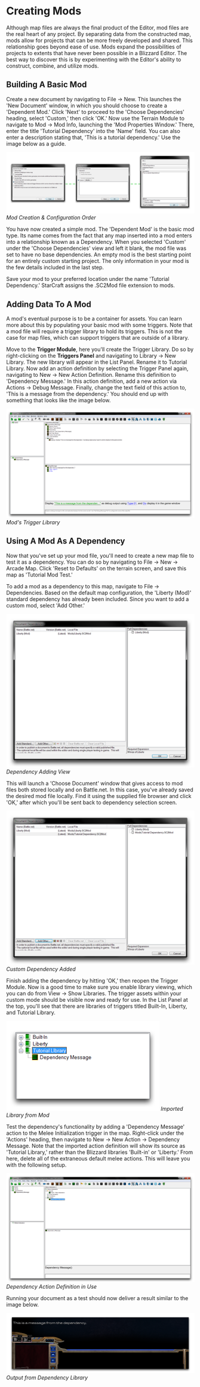 # Creating Mods

Although map files are always the final product of the Editor, mod files are the real heart of any project. By separating data from the constructed map, mods allow for projects that can be more freely developed and shared. This relationship goes beyond ease of use. Mods expand the possibilities of projects to extents that have never been possible in a Blizzard Editor. The best way to discover this is by experimenting with the Editor's ability to construct, combine, and utilize mods.

## Building A Basic Mod

Create a new document by navigating to File -\> New. This launches the 'New Document' window, in which you should choose to create a 'Dependent Mod.' Click 'Next' to proceed to the 'Choose Dependencies' heading, select 'Custom,' then click 'OK.' Now use the Terrain Module to navigate to Mod -\> Mod Info, launching the 'Mod Properties Window.' There, enter the title 'Tutorial Dependency' into the 'Name' field. You can also enter a description stating that, 'This is a tutorial dependency.' Use the image below as a guide.

[![Mod Creation & Configuration Order](./resources/007_Creating_Mods01.png)](./resources/007_Creating_Mods01.png)
*Mod Creation & Configuration Order*

You have now created a simple mod. The 'Dependent Mod' is the basic mod type. Its name comes from the fact that any map inserted into a mod enters into a relationship known as a Dependency. When you selected 'Custom' under the 'Choose Dependencies' view and left it blank, the mod file was set to have no base dependencies. An empty mod is the best starting point for an entirely custom starting project. The only information in your mod is the few details included in the last step.

Save your mod to your preferred location under the name 'Tutorial Dependency.' StarCraft assigns the .SC2Mod file extension to mods.

## Adding Data To A Mod

A mod's eventual purpose is to be a container for assets. You can learn more about this by populating your basic mod with some triggers. Note that a mod file will require a trigger library to hold its triggers. This is not the case for map files, which can support triggers that are outside of a library.

Move to the **Trigger Module**, here you'll create the Trigger Library. Do so by right-clicking on the **Triggers Panel** and navigating to Library -\> New Library. The new library will appear in the List Panel. Rename it to Tutorial Library. Now add an action definition by selecting the Trigger Panel again, navigating to New -\> New Action Definition. Rename this definition to 'Dependency Message.' In this action definition, add a new action via Actions -\> Debug Message. Finally, change the text field of this action to, 'This is a message from the dependency.' You should end up with something that looks like the image below.

[![Mod's Trigger Library](./resources/007_Creating_Mods02.png)](./resources/007_Creating_Mods02.png)
*Mod's Trigger Library*

## Using A Mod As A Dependency

Now that you've set up your mod file, you'll need to create a new map file to test it as a dependency. You can do so by navigating to File -\> New -\> Arcade Map. Click 'Reset to Defaults' on the terrain screen, and save this map as 'Tutorial Mod Test.'

To add a mod as a dependency to this map, navigate to File -\> Dependencies. Based on the default map configuration, the 'Liberty (Mod)' standard dependency has already been included. Since you want to add a custom mod, select 'Add Other.'

[![Dependency Adding View](./resources/007_Creating_Mods03.png)](./resources/007_Creating_Mods03.png)
*Dependency Adding View*

This will launch a 'Choose Document' window that gives access to mod files both stored locally and on Battle.net. In this case, you've already saved the desired mod file locally. Find it using the supplied file browser and click 'OK,' after which you'll be sent back to dependency selection screen.

[![Custom Dependency Added](./resources/007_Creating_Mods04.png)](./resources/007_Creating_Mods04.png)
*Custom Dependency Added*

Finish adding the dependency by hitting 'OK,' then reopen the Trigger Module. Now is a good time to make sure you enable library viewing, which you can do from View -\> Show Libraries. The trigger assets within your custom mode should be visible now and ready for use. In the List Panel at the top, you'll see that there are libraries of triggers titled Built-In, Liberty, and Tutorial Library.

![Imported Library from Mod](./resources/007_Creating_Mods05.png)
*Imported Library from Mod*

Test the dependency's functionality by adding a 'Dependency Message' action to the Melee Initialization trigger in the map. Right-click under the 'Actions' heading, then navigate to New -\> New Action -\> Dependency Message. Note that the imported action definition will show its source as 'Tutorial Library,' rather than the Blizzard libraries 'Built-in' or 'Liberty.' From here, delete all of the extraneous default melee actions. This will leave you with the following setup.

[![Dependency Action Definition in Use](./resources/007_Creating_Mods06.png)](./resources/007_Creating_Mods06.png)
*Dependency Action Definition in Use*

Running your document as a test should now deliver a result similar to the image below.

[![Output from Dependency Library](./resources/007_Creating_Mods07.png)](./resources/007_Creating_Mods07.png)
*Output from Dependency Library*
